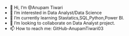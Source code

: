 - 👋 Hi, I’m @Anupam Tiwari
- 👀 I’m interested in Data Analyst/Data Science
- 🌱 I’m currently learning Stastatics,SQL,Python,Power BI.
- 💞️ I’m looking to collaborate on Data Analyst project.
- 📫 How to reach me: GitHub-AnupamTiwari03

<!---
AnupamTiwari03/AnupamTiwari03 is a ✨ special ✨ repository because its `README.md` (this file) appears on your GitHub profile.
You can click the Preview link to take a look at your changes.
--->
